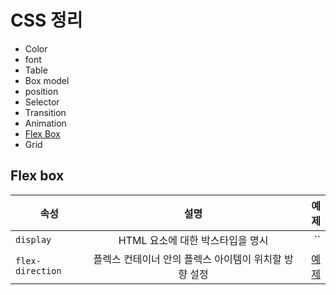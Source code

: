 
# CSS 정리

- Color
- font
- Table
- Box model
- position
- Selector
- Transition
- Animation
- [Flex Box](#flex-box)
- Grid

## Flex box
속성 | 설명 | 예제
---|:---:|---:
`display`        | HTML 요소에 대한 박스타입을 명시 | ``
`flex-direction` | 플렉스 컨테이너 안의 플렉스 아이템이 위치할 방향 설정 | [예제](/CSS-flexBox-display.html)


